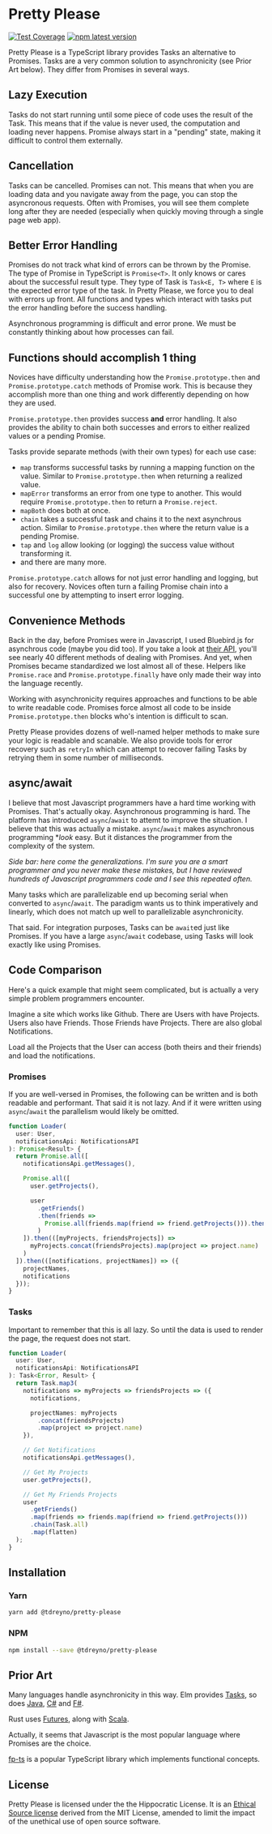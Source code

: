 # Pretty Please

[![Test Coverage](https://api.codeclimate.com/v1/badges/bade509a61c126d7f488/test_coverage)](https://codeclimate.com/github/tdreyno/pretty-please/test_coverage)
[![npm latest version](https://img.shields.io/npm/v/@tdreyno/pretty-please/latest.svg)](https://www.npmjs.com/package/@tdreyno/pretty-please)

Pretty Please is a TypeScript library provides Tasks an alternative to Promises. Tasks are a very common solution to asynchronicity (see Prior Art below). They differ from Promises in several ways.

## Lazy Execution

Tasks do not start running until some piece of code uses the result of the Task. This means that if the value is never used, the computation and loading never happens. Promise always start in a "pending" state, making it difficult to control them externally.

## Cancellation

Tasks can be cancelled. Promises can not. This means that when you are loading data and you navigate away from the page, you can stop the asyncronous requests. Often with Promises, you will see them complete long after they are needed (especially when quickly moving through a single page web app).

## Better Error Handling

Promises do not track what kind of errors can be thrown by the Promise. The type of Promise in TypeScript is `Promise<T>`. It only knows or cares about the successful result type. They type of Task is `Task<E, T>` where `E` is the expected error type of the task. In Pretty Please, we force you to deal with errors up front. All functions and types which interact with tasks put the error handling before the success handling.

Asynchronous programming is difficult and error prone. We must be constantly thinking about how processes can fail.

## Functions should accomplish 1 thing

Novices have difficulty understanding how the `Promise.prototype.then` and `Promise.prototype.catch` methods of Promise work. This is because they accomplish more than one thing and work differently depending on how they are used.

`Promise.prototype.then` provides success **and** error handling. It also provides the ability to chain both successes and errors to either realized values or a pending Promise.

Tasks provide separate methods (with their own types) for each use case:

- `map` transforms successful tasks by running a mapping function on the value. Similar to `Promise.prototype.then` when returning a realized value.
- `mapError` transforms an error from one type to another. This would require `Promise.prototype.then` to return a `Promise.reject`.
- `mapBoth` does both at once.
- `chain` takes a successful task and chains it to the next asynchrous action. Similar to `Promise.prototype.then` where the return value is a pending Promise.
- `tap` and `log` allow looking (or logging) the success value without transforming it.
- and there are many more.

`Promise.prototype.catch` allows for not just error handling and logging, but also for recovery. Novices often turn a failing Promise chain into a successful one by attempting to insert error logging.

## Convenience Methods

Back in the day, before Promises were in Javascript, I used Bluebird.js for asynchrous code (maybe you did too). If you take a look at [their API](http://bluebirdjs.com/docs/api-reference.html), you'll see nearly 40 different methods of dealing with Promises. And yet, when Promises became standardized we lost almost all of these. Helpers like `Promise.race` and `Promise.prototype.finally` have only made their way into the language recently.

Working with asynchronicity requires approaches and functions to be able to write readable code. Promises force almost all code to be inside `Promise.prototype.then` blocks who's intention is difficult to scan.

Pretty Please provides dozens of well-named helper methods to make sure your logic is readable and scanable. We also provide tools for error recovery such as `retryIn` which can attempt to recover failing Tasks by retrying them in some number of milliseconds.

## async/await

I believe that most Javascript programmers have a hard time working with Promises. That's actually okay. Asynchronous programming is hard. The platform has introduced `async`/`await` to attemt to improve the situation. I believe that this was actually a mistake. `async`/`await` makes asynchronous programming \*_look_ easy. But it distances the programmer from the complexity of the system.

_Side bar: here come the generalizations. I'm sure you are a smart programmer and you never make these mistakes, but I have reviewed hundreds of Javascript programmers code and I see this repeated often._

Many tasks which are parallelizable end up becoming serial when converted to `async`/`await`. The paradigm wants us to think imperatively and linearly, which does not match up well to parallelizable asynchronicity.

That said. For integration purposes, Tasks can be `await`ed just like Promises. If you have a large `async`/`await` codebase, using Tasks will look exactly like using Promises.

## Code Comparison

Here's a quick example that might seem complicated, but is actually a very simple problem programmers encounter.

Imagine a site which works like Github. There are Users with have Projects. Users also have Friends. Those Friends have Projects. There are also global Notifications.

Load all the Projects that the User can access (both theirs and their friends) and load the notifications.

### Promises

If you are well-versed in Promises, the following can be written and is both readable and performant. That said it is not lazy. And if it were written using `async`/`await` the parallelism would likely be omitted.

```typescript
function Loader(
  user: User,
  notificationsApi: NotificationsAPI
): Promise<Result> {
  return Promise.all([
    notificationsApi.getMessages(),

    Promise.all([
      user.getProjects(),

      user
        .getFriends()
        .then(friends =>
          Promise.all(friends.map(friend => friend.getProjects())).then(flatten)
        )
    ]).then(([myProjects, friendsProjects]) =>
      myProjects.concat(friendsProjects).map(project => project.name)
    )
  ]).then(([notifications, projectNames]) => ({
    projectNames,
    notifications
  }));
}
```

### Tasks

Important to remember that this is all lazy. So until the data is used to render the page, the request does not start.

```typescript
function Loader(
  user: User,
  notificationsApi: NotificationsAPI
): Task<Error, Result> {
  return Task.map3(
    notifications => myProjects => friendsProjects => ({
      notifications,

      projectNames: myProjects
        .concat(friendsProjects)
        .map(project => project.name)
    }),

    // Get Notifications
    notificationsApi.getMessages(),

    // Get My Projects
    user.getProjects(),

    // Get My Friends Projects
    user
      .getFriends()
      .map(friends => friends.map(friend => friend.getProjects()))
      .chain(Task.all)
      .map(flatten)
  );
}
```

## Installation

### Yarn

```sh
yarn add @tdreyno/pretty-please
```

### NPM

```sh
npm install --save @tdreyno/pretty-please
```

## Prior Art

Many languages handle asynchronicity in this way. Elm provides [Tasks](https://package.elm-lang.org/packages/elm/core/latest/Task), so does [Java](https://docs.oracle.com/javase/7/docs/api/java/util/concurrent/Future.html), [C#](https://docs.microsoft.com/en-us/cpp/parallel/concrt/walkthrough-implementing-futures) and [F#](https://medium.com/@dagbrattli/asynchronicity-in-f-eb4c952f0035).

Rust uses [Futures](https://docs.rs/futures), along with [Scala](https://docs.scala-lang.org/overviews/core/futures.html).

Actually, it seems that Javascript is the most popular language where Promises are the choice.

[fp-ts](https://github.com/gcanti/fp-ts/blob/master/src/Task.ts) is a popular TypeScript library which implements functional concepts.

## License

Pretty Please is licensed under the the Hippocratic License. It is an [Ethical Source license](https://ethicalsource.dev) derived from the MIT License, amended to limit the impact of the unethical use of open source software.
